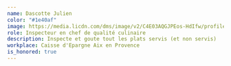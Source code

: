 ```yaml
---
name: Dascotte Julien
color: "#1e40af"
image: https://media.licdn.com/dms/image/v2/C4E03AQGJPEos-HdIfw/profile-displayphoto-shrink_200_200/profile-displayphoto-shrink_200_200/0/1517254854364?e=2147483647&v=beta&t=v3CQxwl26A7KEMsOqVNIvn9WtchtroHU354fPTL-iqc
role: Inspecteur en chef de qualité culinaire
description: Inspecte et goute tout les plats servis (et non servis)
workplace: Caisse d'Epargne Aix en Provence
is_honored: true
---
```

